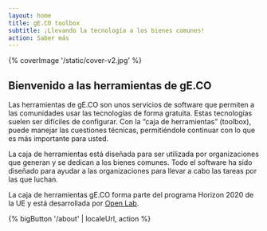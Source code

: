 ```yaml
---
layout: home
title: gE.CO toolbox
subtitle: ¡Llevando la tecnología a los bienes comunes!
action: Saber más
---
```


{% coverImage '/static/cover-v2.jpg' %}

## Bienvenido a las herramientas de gE.CO

Las herramientas de gE.CO son unos servicios de software que permiten a las comunidades usar las tecnologías de forma gratuita. Estas tecnologías suelen ser difíciles de configurar. Con la “caja de herramientas” (toolbox), puede manejar las cuestiones técnicas, permitiéndole continuar con lo que es más importante para usted.

La caja de herramientas está diseñada para ser utilizada por organizaciones que generan y se dedican a los bienes comunes. Todo el software ha sido diseñado para ayudar a las organizaciones para llevar a cabo las tareas por las que luchan.

La caja de herramientas gE.CO forma parte del programa Horizon 2020 de la UE y está desarrollada por
[Open Lab](https://openlab.ncl.ac.uk).

{% bigButton '/about' | localeUrl, action %}
